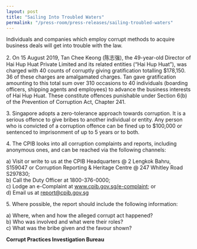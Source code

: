 ```yaml
---
layout: post
title: "Sailing Into Troubled Waters"
permalink: "/press-room/press-releases/sailing-troubled-waters"
---
```

Individuals and companies which employ corrupt methods to acquire business deals will get into trouble with the law.

2\.       On 15 August 2019, Tan Chee Keong (陈志强), the 49-year-old Director of Hai Hup Huat Private Limited and its related entities (“Hai Hup Huat”), was charged with 40 counts of corruptly giving gratification totalling $178,150. 36 of these charges are amalgamated charges. Tan gave gratification amounting to this total sum over 310 occasions to 40 individuals (boarding officers, shipping agents and employees) to advance the business interests of Hai Hup Huat. These constitute offences punishable under Section 6(b) of the Prevention of Corruption Act, Chapter 241.

3\.       Singapore adopts a zero-tolerance approach towards corruption. It is a serious offence to give bribes to another individual or entity. Any person who is convicted of a corruption offence can be fined up to $100,000 or sentenced to imprisonment of up to 5 years or to both.

4\.        The CPIB looks into all corruption complaints and reports, including anonymous ones, and can be reached via the following channels:

a) Visit or write to us at the CPIB Headquarters @ 2 Lengkok Bahru, S159047 or Corruption Reporting & Heritage Centre @ 247 Whitley Road S297830;<br />
b) Call the Duty Officer at 1800-376-0000;<br />
c) Lodge an e-Complaint at <a href="https://www.cpib.gov.sg/e-complaint"><span style="color: #0066cc;">www.cpib.gov.sg/e-complaint</span></a>; or<br />
d) Email us at <a class="spamspan" href="mailto:report@cpib.gov.sg">report@cpib.gov.sg</a>

5\.        Where possible, the report should include the following information:

a) Where, when and how the alleged corrupt act happened?<br />
b) Who was involved and what were their roles?<br />
c) What was the bribe given and the favour shown?

**Corrupt Practices Investigation Bureau**
